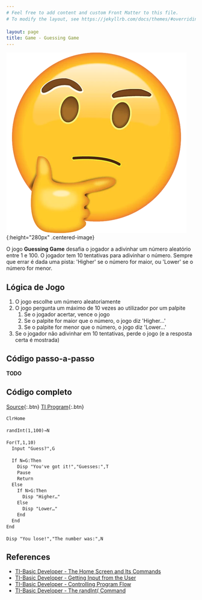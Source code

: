 ```yaml
---
# Feel free to add content and custom Front Matter to this file.
# To modify the layout, see https://jekyllrb.com/docs/themes/#overriding-theme-defaults

layout: page
title: Game - Guessing Game
---
```


![thinking](/images/thinking.webp){:height="280px" .centered-image}

O jogo **Guessing Game** desafia o jogador a adivinhar um número aleatório entre 1 e 100. O
    jogador tem 10 tentativas para adivinhar o número. Sempre que errar é dada uma pista:
    'Higher' se o número for maior, ou 'Lower' se o número for menor.

## Lógica de Jogo

1. O jogo escolhe um número aleatoriamente
2. O jogo pergunta um máximo de 10 vezes ao utilizador por um palpite
    1. Se o jogador acertar, vence o jogo
    2. Se o palpite for maior que o número, o jogo diz 'Higher...'
    3. Se o palpite for menor que o número, o jogo diz 'Lower...'
3. Se o jogador não adivinhar em 10 tentativas, perde o jogo (e a resposta certa é mostrada)

## Código passo-a-passo 
**TODO**

## Código completo

[Source](https://minhaskamal.github.io/DownGit/#/home?url=https://github.com/hack-your-calculator/hack-your-calculator.github.io/blob/master/programs/GUESS/GUESS.txt){:.btn}
[TI Program](https://minhaskamal.github.io/DownGit/#/home?url=https://github.com/hack-your-calculator/hack-your-calculator.github.io/blob/master/programs/GUESS/GUESS.8xp){:.btn}

```basic
ClrHome

randInt(1,100)→N

For(T,1,10)
  Input "Guess?",G
  
  If N=G:Then
    Disp "You've got it!","Guesses:",T
    Pause 
    Return
  Else
    If N>G:Then
      Disp "Higher…"
    Else
      Disp "Lower…"
    End
  End
End

Disp "You lose!","The number was:",N
```

## References
- [TI-Basic Developer - The Home Screen and Its Commands](http://tibasicdev.wikidot.com/homescreen)
- [TI-Basic Developer - Getting Input from the User](http://tibasicdev.wikidot.com/userinput)
- [TI-Basic Developer - Controlling Program Flow](http://tibasicdev.wikidot.com/controlflow#toc1)
- [TI-Basic Developer - The randInt( Command](http://tibasicdev.wikidot.com/randint)

